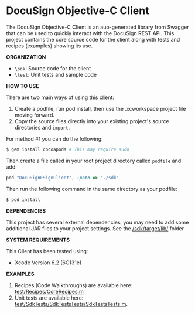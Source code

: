 # DocuSign Objective-C Client

The DocuSign Objective-C Client is an auo-generated library from Swagger that can be used to quickly interact with the DocuSign REST API.  This project contains the core source code for the client along with tests and recipes (examples) showing its use.  

**ORGANIZATION**

  * `\sdk`:  Source code for the client 
  * `\test`:  Unit tests and sample code

**HOW TO USE**

There are two main ways of using this client:  

  1. Create a podfile, run pod install, then use the .xcworkspace project file moving forward.
  2. Copy the source files directly into your existing project's source directories and `import`.

For method #1 you can do the following:

```bash
$ gem install cocoapods # This may require sudo
```

Then create a file called in your root project directory called `podfile` and add: 

```ruby
pod "DocuSignESignClient", :path => "./sdk"
```

Then run the following command in the same directory as your podfile: 

```bash
$ pod install
```

**DEPENDENCIES**

This project has several external dependencies, you may need to add some additional JAR files to your project settings.  See the [/sdk/target/lib/](sdk/target/lib/) folder.

**SYSTEM REQUIREMENTS**

This Client has been tested using: 

* Xcode Version 6.2 (6C131e)

**EXAMPLES**

  1. Recipes (Code Walkthroughs) are available here: [test/Recipes/CoreRecipes.m](test/Recipes/CoreRecipes.m)
  2. Unit tests are available here: [test/SdkTests/SdkTestsTests/SdkTestsTests.m](test/SdkTests/SdkTestsTests/SdkTestsTests.a).
